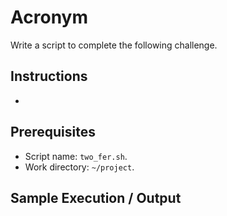 # Acronym

Write a script to complete the following challenge.

## Instructions

- 

## Prerequisites

- Script name: `two_fer.sh`.
- Work directory: `~/project`.

## Sample Execution / Output
